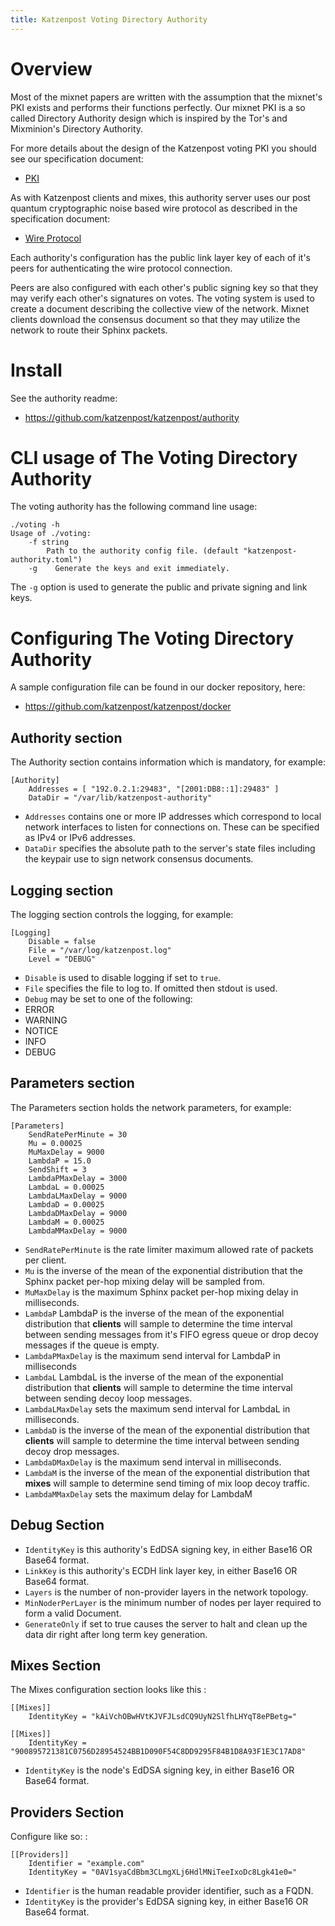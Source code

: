 ```yaml
---
title: Katzenpost Voting Directory Authority
---
```


# Overview

Most of the mixnet papers are written with the assumption that the
mixnet's PKI exists and performs their functions perfectly. Our mixnet
PKI is a so called Directory Authority design which is inspired by the
Tor's and Mixminion's Directory Authority.

For more details about the design of the Katzenpost voting PKI you
should see our specification document:

- [PKI](https://github.com/katzenpost/katzenpost/blob/master/docs/specs/pki.md)

As with Katzenpost clients and mixes, this authority server uses our
post quantum cryptographic noise based wire protocol as described in the
specification document:

- [Wire Protocol](https://github.com/katzenpost/katzenpost/blob/master/docs/specs/wire-protocol.md)

Each authority's configuration has the public link layer key of each of
it's peers for authenticating the wire protocol connection.

Peers are also configured with each other's public signing key so that
they may verify each other's signatures on votes. The voting system is
used to create a document describing the collective view of the network.
Mixnet clients download the consensus document so that they may utilize
the network to route their Sphinx packets.

# Install

See the authority readme:

- https://github.com/katzenpost/katzenpost/authority

# CLI usage of The Voting Directory Authority

The voting authority has the following command line usage:

```
./voting -h
Usage of ./voting:
    -f string
        Path to the authority config file. (default "katzenpost-authority.toml")
    -g    Generate the keys and exit immediately.
```

The `-g` option is used to generate the public and private signing and
link keys.

# Configuring The Voting Directory Authority

A sample configuration file can be found in our docker repository, here:

- https://github.com/katzenpost/katzenpost/docker

## Authority section

The Authority section contains information which is mandatory, for
example:

```
[Authority]
    Addresses = [ "192.0.2.1:29483", "[2001:DB8::1]:29483" ]
    DataDir = "/var/lib/katzenpost-authority"
```

- `Addresses` contains one or more IP addresses which correspond to local network interfaces to listen for connections on. These can be specified as IPv4 or IPv6 addresses.
- `DataDir` specifies the absolute path to the server\'s state files including the keypair use to sign network consensus documents.

## Logging section

The logging section controls the logging, for example:

```
[Logging]
    Disable = false
    File = "/var/log/katzenpost.log"
    Level = "DEBUG"
```

- `Disable` is used to disable logging if set to `true`.
- `File` specifies the file to log to. If omitted then stdout is used.
- `Debug` may be set to one of the following:
- ERROR
- WARNING
- NOTICE
- INFO
- DEBUG

## Parameters section

The Parameters section holds the network parameters, for example:

```
[Parameters]
    SendRatePerMinute = 30
    Mu = 0.00025
    MuMaxDelay = 9000
    LambdaP = 15.0
    SendShift = 3
    LambdaPMaxDelay = 3000
    LambdaL = 0.00025
    LambdaLMaxDelay = 9000
    LambdaD = 0.00025
    LambdaDMaxDelay = 9000
    LambdaM = 0.00025
    LambdaMMaxDelay = 9000
```

- `SendRatePerMinute` is the rate limiter maximum allowed rate of packets per client.
- `Mu` is the inverse of the mean of the exponential distribution that the Sphinx packet per-hop mixing delay will be sampled from.
- `MuMaxDelay` is the maximum Sphinx packet per-hop mixing delay in milliseconds.
- `LambdaP` LambdaP is the inverse of the mean of the exponential distribution that **clients** will sample to determine the time interval between sending messages from it\'s FIFO egress queue or drop decoy messages if the queue is empty.
- `LambdaPMaxDelay` is the maximum send interval for LambdaP in milliseconds
- `LambdaL` LambdaL is the inverse of the mean of the exponential distribution that **clients** will sample to determine the time interval between sending decoy loop messages.
- `LambdaLMaxDelay` sets the maximum send interval for LambdaL in milliseconds.
- `LambdaD` is the inverse of the mean of the exponential distribution that **clients** will sample to determine the time interval between sending decoy drop messages.
- `LambdaDMaxDelay` is the maximum send interval in milliseconds.
- `LambdaM` is the inverse of the mean of the exponential distribution that **mixes** will sample to determine send timing of mix loop decoy traffic.
- `LambdaMMaxDelay` sets the maximum delay for LambdaM

## Debug Section

- `IdentityKey` is this authority's EdDSA signing key, in either Base16 OR Base64 format.
- `LinkKey` is this authority's ECDH link layer key, in either Base16 OR Base64 format.
- `Layers` is the number of non-provider layers in the network topology.
- `MinNoderPerLayer` is the minimum number of nodes per layer required to form a valid Document.
- `GenerateOnly` if set to true causes the server to halt and clean up the data dir right after long term key generation.

## Mixes Section

The Mixes configuration section looks like this :

```
[[Mixes]]
    IdentityKey = "kAiVchOBwHVtKJVFJLsdCQ9UyN2SlfhLHYqT8ePBetg="

[[Mixes]]
    IdentityKey = "900895721381C0756D28954524BB1D090F54C8DD9295F84B1D8A93F1E3C17AD8"
```

- `IdentityKey` is the node\'s EdDSA signing key, in either Base16 OR Base64 format.

## Providers Section

Configure like so: :

```
[[Providers]]
    Identifier = "example.com"
    IdentityKey = "0AV1syaCdBbm3CLmgXLj6HdlMNiTeeIxoDc8Lgk41e0="
```

- `Identifier` is the human readable provider identifier, such as a FQDN.
- `IdentityKey` is the provider\'s EdDSA signing key, in either Base16 OR Base64 format.

